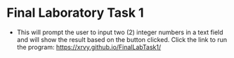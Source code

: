 # Final Laboratory Task 1
- This will prompt the user to input two (2) integer numbers in a text field and will show the result based on the button clicked.
Click the link to run the program:
https://xrvy.github.io/FinalLabTask1/
